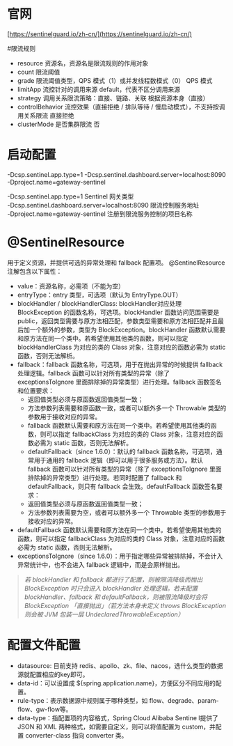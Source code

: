 # 官网

[https://sentinelguard.io/zh-cn/](https://sentinelguard.io/zh-cn/)

#限流规则

- resource 资源名，资源名是限流规则的作用对象
- count 限流阈值
- grade 限流阈值类型，QPS 模式（1）或并发线程数模式（0） QPS 模式
- limitApp 流控针对的调用来源 default，代表不区分调用来源
- strategy 调用关系限流策略：直接、链路、关联 根据资源本身（直接）
- controlBehavior 流控效果（直接拒绝 / 排队等待 / 慢启动模式），不支持按调用关系限流 直接拒绝
- clusterMode 是否集群限流 否

# 启动配置

-Dcsp.sentinel.app.type=1 -Dcsp.sentinel.dashboard.server=localhost:8090 -Dproject.name=gateway-sentinel

-Dcsp.sentinel.app.type=1 Sentinel 网关类型  
-Dcsp.sentinel.dashboard.server=localhost:8090 限流控制服务地址  
-Dproject.name=gateway-sentinel 注册到限流服务控制的项目名称

# @SentinelResource

用于定义资源，并提供可选的异常处理和 fallback 配置项。 @SentinelResource 注解包含以下属性：

- value：资源名称，必需项（不能为空）
- entryType：entry 类型，可选项（默认为 EntryType.OUT）
- blockHandler / blockHandlerClass: blockHandler对应处理 BlockException 的函数名称，可选项。blockHandler 函数访问范围需要是
  public，返回类型需要与原方法相匹配，参数类型需要和原方法相匹配并且最后加一个额外的参数，类型为
  BlockException。blockHandler 函数默认需要和原方法在同一个类中。若希望使用其他类的函数，则可以指定 blockHandlerClass
  为对应的类的 Class 对象，注意对应的函数必需为 static 函数，否则无法解析。
- fallback：fallback 函数名称，可选项，用于在抛出异常的时候提供 fallback 处理逻辑。fallback 函数可以针对所有类型的异常（除了
  exceptionsToIgnore 里面排除掉的异常类型）进行处理。fallback 函数签名和位置要求：
    - 返回值类型必须与原函数返回值类型一致；
    - 方法参数列表需要和原函数一致，或者可以额外多一个 Throwable 类型的参数用于接收对应的异常。
    - fallback 函数默认需要和原方法在同一个类中。若希望使用其他类的函数，则可以指定 fallbackClass 为对应的类的 Class
      对象，注意对应的函数必需为 static 函数，否则无法解析。
    - defaultFallback（since 1.6.0）：默认的 fallback 函数名称，可选项，通常用于通用的 fallback 逻辑（即可以用于很多服务或方法）。默认
      fallback 函数可以针对所有类型的异常（除了 exceptionsToIgnore 里面排除掉的异常类型）进行处理。若同时配置了 fallback 和
      defaultFallback，则只有 fallback 会生效。defaultFallback 函数签名要求：
    - 返回值类型必须与原函数返回值类型一致；
    - 方法参数列表需要为空，或者可以额外多一个 Throwable 类型的参数用于接收对应的异常。
- defaultFallback 函数默认需要和原方法在同一个类中。若希望使用其他类的函数，则可以指定 fallbackClass 为对应的类的 Class
  对象，注意对应的函数必需为 static 函数，否则无法解析。
- exceptionsToIgnore（since 1.6.0）：用于指定哪些异常被排除掉，不会计入异常统计中，也不会进入 fallback 逻辑中，而是会原样抛出。

> _若 blockHandler 和 fallback 都进行了配置，则被限流降级而抛出 BlockException 时只会进入 blockHandler 处理逻辑。若未配置
blockHandler、fallback 和 defaultFallback，则被限流降级时会将 BlockException 「直接抛出」（若方法本身未定义 throws
BlockException 则会被 JVM 包装一层 UndeclaredThrowableException）_

# 配置文件配置

- datasource: 目前支持 redis、apollo、zk、file、nacos，选什么类型的数据源就配置相应的key即可。
- data-id：可以设置成 ${spring.application.name}，方便区分不同应用的配置。
- rule-type：表示数据源中规则属于哪种类型，如 flow、degrade、param-flow、gw-flow等。
- data-type：指配置项的内容格式，Spring Cloud Alibaba Sentine l提供了JSON 和 XML 两种格式，如需要自定义，则可以将值配置为
  custom，并配置 converter-class 指向 converter 类。

